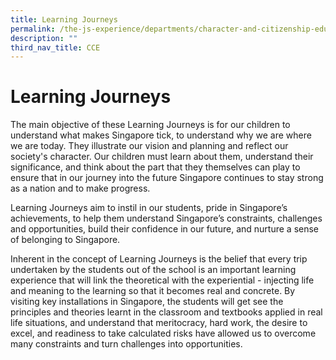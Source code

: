 ```yaml
---
title: Learning Journeys
permalink: /the-js-experience/departments/character-and-citizenship-education-cce/learning-journeys/
description: ""
third_nav_title: CCE
---
```

# **Learning Journeys**

The main objective of these Learning Journeys is for our children to understand what makes Singapore tick, to understand why we are where we are today. They illustrate our vision and planning and reflect our society's character. Our children must learn about them, understand their significance, and think about the part that they themselves can play to ensure that in our journey into the future Singapore continues to stay strong as a nation and to make progress.

Learning Journeys aim to instil in our students, pride in Singapore’s achievements, to help them understand Singapore’s constraints, challenges and opportunities, build their confidence in our future, and nurture a sense of belonging to Singapore.

Inherent in the concept of Learning Journeys is the belief that every trip undertaken by the students out of the school is an important learning experience that will link the theoretical with the experiential - injecting life and meaning to the learning so that it becomes real and concrete. By visiting key installations in Singapore, the students will get see the principles and theories learnt in the classroom and textbooks applied in real life situations, and understand that meritocracy, hard work, the desire to excel, and readiness to take calculated risks have allowed us to overcome many constraints and turn challenges into opportunities.

